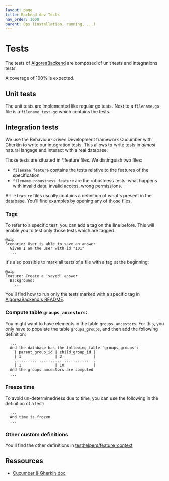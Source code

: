 ```yaml
---
layout: page
title: Backend dev Tests
nav_order: 1000
parent: Ops (installation, running, ...)
---
```


# Tests

The tests of [AlgoreaBackend](https://github.com/France-ioi/AlgoreaBackend) are composed of unit tests and integrations tests.

A coverage of 100% is expected.

## Unit tests

The unit tests are implemented like regular go tests. Next to a `filename.go` file is a `filename_test.go` which contains the tests.

## Integration tests

We use the Behaviour-Driven Development framework Cucumber with Gherkin to write our integration tests. This allows to write tests in *almost* natural langage and interact with a real database.

Those tests are situated in *.feature files.  We distinguish two files:
* `filename.feature` contains the tests relative to the features of the specification
* `filename.robustness.feature` are the robustness tests: what happens with invalid data, invalid access, wrong permissions.

All `.*feature` files usually contains a definition of what's present in the database. You'll find examples by opening any of those files.

### Tags

To refer to a specific test, you can add a tag on the line before. This will enable you to test only those tests which are tagged:

```
@wip
Scenario: User is able to save an answer
  Given I am the user with id "101"
  ...
```

It's also possible to mark all tests of a file with a tag at the beginning:

```
@wip
Feature: Create a 'saved' answer
  Background:
    ...
```

You'll find how to run only the tests marked with a specific tag in [AlgoreaBackend's README](https://github.com/France-ioi/AlgoreaBackend/blob/master/README.md).

### Compute table `groups_ancestors`:

You might want to have elements in the table `groups_ancestors`. For this, you only have to populate the table `groups_groups`, and then add the following definition:

```
  ...
  And the database has the following table 'groups_groups':
    | parent_group_id | child_group_id |
    | 1               | 2              |
    ....................................
    | 1               | 10             |
  And the groups ancestors are computed
  ...
```

### Freeze time

To avoid un-determinedness due to time, you can use the following in the definition of a test:

```
  ...
  And time is frozen
  ...
```

### Other custom definitions

You'll find the other definitions in [testhelpers/feature_context](https://github.com/France-ioi/AlgoreaBackend/blob/master/testhelpers/feature_context.go)

## Ressources

* [Cucumber & Gherkin doc](https://cucumber.io/docs/guides/overview/)
